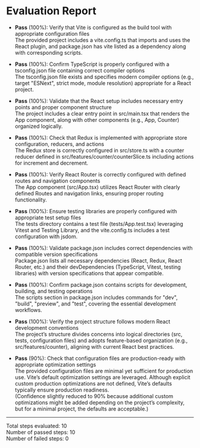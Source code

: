 # Evaluation Report

- **Pass** (100%): Verify that Vite is configured as the build tool with appropriate configuration files  
  The provided project includes a vite.config.ts that imports and uses the React plugin, and package.json has vite listed as a dependency along with corresponding scripts.

- **Pass** (100%): Confirm TypeScript is properly configured with a tsconfig.json file containing correct compiler options  
  The tsconfig.json file exists and specifies modern compiler options (e.g., target "ESNext", strict mode, module resolution) appropriate for a React project.

- **Pass** (100%): Validate that the React setup includes necessary entry points and proper component structure  
  The project includes a clear entry point in src/main.tsx that renders the App component, along with other components (e.g., App, Counter) organized logically.

- **Pass** (100%): Check that Redux is implemented with appropriate store configuration, reducers, and actions  
  The Redux store is correctly configured in src/store.ts with a counter reducer defined in src/features/counter/counterSlice.ts including actions for increment and decrement.

- **Pass** (100%): Verify React Router is correctly configured with defined routes and navigation components  
  The App component (src/App.tsx) utilizes React Router with clearly defined Routes and navigation links, ensuring proper routing functionality.

- **Pass** (100%): Ensure testing libraries are properly configured with appropriate test setup files  
  The tests directory contains a test file (tests/App.test.tsx) leveraging Vitest and Testing Library, and the vite.config.ts includes a test configuration with jsdom.

- **Pass** (100%): Validate package.json includes correct dependencies with compatible version specifications  
  Package.json lists all necessary dependencies (React, Redux, React Router, etc.) and their devDependencies (TypeScript, Vitest, testing libraries) with version specifications that appear compatible.

- **Pass** (100%): Confirm package.json contains scripts for development, building, and testing operations  
  The scripts section in package.json includes commands for "dev", "build", "preview", and "test", covering the essential development workflows.

- **Pass** (100%): Verify the project structure follows modern React development conventions  
  The project’s structure divides concerns into logical directories (src, tests, configuration files) and adopts feature-based organization (e.g., src/features/counter), aligning with current React best practices.

- **Pass** (90%): Check that configuration files are production-ready with appropriate optimization settings  
  The provided configuration files are minimal yet sufficient for production use. Vite’s default optimization settings are leveraged. Although explicit custom production optimizations are not defined, Vite’s defaults typically ensure production readiness.  
  (Confidence slightly reduced to 90% because additional custom optimizations might be added depending on the project’s complexity, but for a minimal project, the defaults are acceptable.)

---

Total steps evaluated: 10  
Number of passed steps: 10  
Number of failed steps: 0